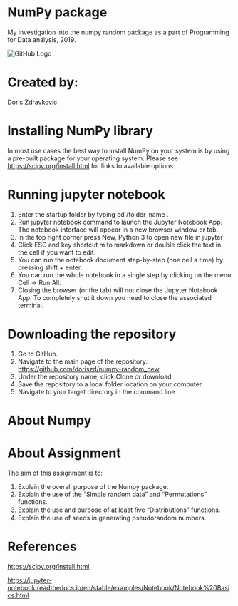 
# NumPy package


My investigation into the numpy random package as a part of Programming for Data analysis, 2019.

![GitHub Logo](pic3.png)




# Created by:

Doris Zdravkovic

# Installing NumPy library

In most use cases the best way to install NumPy on your system is by using a pre-built package for your operating system. Please see https://scipy.org/install.html for links to available options.



# Running jupyter notebook 


1. Enter the startup folder by typing cd /folder_name .
2. Run jupyter notebook command to launch the Jupyter Notebook App. The notebook interface will appear in a new browser window or tab.
3. In the top right corner press New, Python 3 to open new file in jupyter
4. Click ESC and key shortcut m to markdown or double click the text in the cell if you want to edit. 
5. You can run the notebook document step-by-step (one cell a time) by pressing shift + enter.
6. You can run the whole notebook in a single step by clicking on the menu Cell -> Run All.
7. Closing the browser (or the tab) will not close the Jupyter Notebook App. To completely shut it down you need to close the associated terminal.


# Downloading the repository 

1. Go to GitHub.
2. Navigate to the main page of the repository: https://github.com/doriszd/numpy-random_new
3. Under the repository name, click Clone or download
4. Save the repository to a local folder location on your computer.
5. Navigate to your target directory in the command line


# About Numpy

# About Assignment

The aim of this assignment is to: 

1. Explain the overall purpose of the Numpy package.
2. Explain the use of the “Simple random data” and “Permutations” functions. 
3. Explain the use and purpose of at least ﬁve “Distributions” functions. 
4. Explain the use of seeds in generating pseudorandom numbers.


# References

https://scipy.org/install.html

https://jupyter-notebook.readthedocs.io/en/stable/examples/Notebook/Notebook%20Basics.html